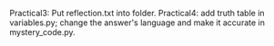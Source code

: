 Practical3: Put reflection.txt into folder.
Practical4: add truth table in variables.py; change the answer's language and make it accurate in mystery_code.py.